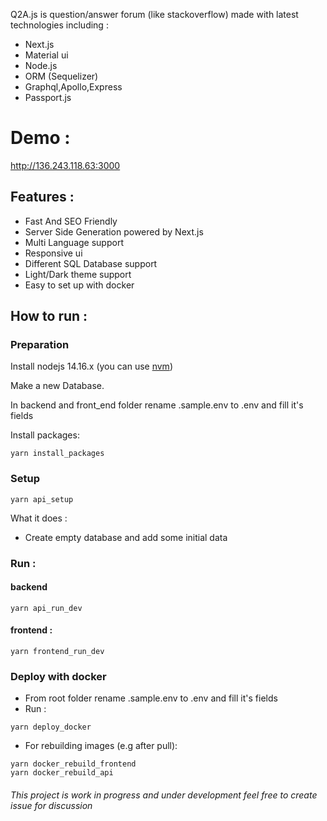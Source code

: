 Q2A.js is question/answer forum (like stackoverflow) made with latest technologies including :
- Next.js
- Material ui
- Node.js
- ORM (Sequelizer) 
- Graphql,Apollo,Express
- Passport.js 

# Demo : 

http://136.243.118.63:3000

## Features :

- Fast And SEO Friendly
- Server Side Generation powered by Next.js
- Multi Language support
- Responsive ui
- Different SQL Database support 
- Light/Dark theme support
- Easy to set up with docker



## How to run :
### Preparation
Install nodejs 14.16.x (you can use [nvm](https://github.com/coreybutler/nvm-windows/releases))

Make a new Database.

In backend and front_end folder rename .sample.env to .env and fill it's fields

Install packages:

```
yarn install_packages
```

### Setup 

```
yarn api_setup
```

What it does : 

- Create empty database and add some initial data 

### Run :
#### backend
```
yarn api_run_dev
```

#### frontend :

```
yarn frontend_run_dev
```
### Deploy with docker 

- From root folder rename .sample.env to .env and fill it's fields
- Run :
```
yarn deploy_docker
```
- For rebuilding images (e.g after pull):
```
yarn docker_rebuild_frontend
yarn docker_rebuild_api
```

###### This project is work in progress and under  development feel free to create issue for discussion

